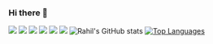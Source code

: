 ### Hi there 👋
![](https://img.shields.io/badge/OS-Windows-informational?style=flat&logo=Windows&logoColor=white&color=2bbc8a)
![](https://img.shields.io/badge/Code-Python-informational?style=flat&logo=Python&logoColor=white&color=2bbc8a)
![](https://img.shields.io/badge/Code-Flask-informational?style=flat&logo=Flask&logoColor=white&color=2bbc8a)
![](https://img.shields.io/badge/Code-Angular-informational?style=flat&logo=Angular&logoColor=white&color=2bbc8a)
![](https://img.shields.io/badge/Tools-Docker-informational?style=flat&logo=Docker&logoColor=white&color=2bbc8a)
![](https://img.shields.io/badge/Cloud-Azure-informational?style=flat&logo=data:image/svg%2bxml;base64,<BASE64_DATA>)
![Rahil's GitHub stats](https://github-readme-stats.vercel.app/api?username=rahilkadakia&show_icons=true&theme=dark)
[![Top Languages](https://github-readme-stats.vercel.app/api/top-langs/?username=rahilkadakia&layout=compact)](https://github.com/anuraghazra/github-readme-stats)

<!--
**rahilkadakia/rahilkadakia** is a ✨ _special_ ✨ repository because its `README.md` (this file) appears on your GitHub profile.

Here are some ideas to get you started:

- 🔭 I’m currently working on ...
- 🌱 I’m currently learning ...
- 👯 I’m looking to collaborate on ...
- 🤔 I’m looking for help with ...
- 💬 Ask me about ...
- 📫 How to reach me: ...
- 😄 Pronouns: ...
- ⚡ Fun fact: ...
-->

